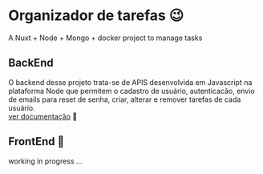 # Organizador de tarefas :wink:
A Nuxt + Node + Mongo + docker project to manage tasks

## BackEnd
O backend desse projeto trata-se de APIS desenvolvida em Javascript na plataforma Node que permitem o cadastro de usuário, autenticacão, envio de emails para reset de senha, criar, alterar e remover tarefas de cada usuário.<br>
[ver documentação](./backend) :metal:

## FrontEnd :construction:
working in progress ... 
